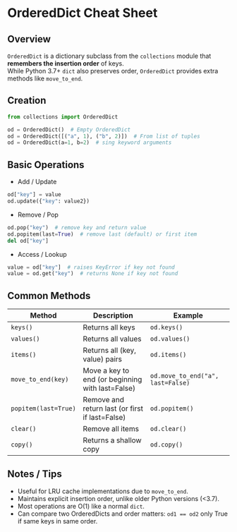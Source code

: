 # OrderedDict Cheat Sheet

## Overview
`OrderedDict` is a dictionary subclass from the `collections` module that **remembers the insertion order** of keys.  
While Python 3.7+ `dict` also preserves order, `OrderedDict` provides extra methods like `move_to_end`.


## Creation
```python
from collections import OrderedDict

od = OrderedDict()  # Empty OrderedDict
od = OrderedDict([("a", 1), ("b", 2)])  # From list of tuples
od = OrderedDict(a=1, b=2)  # sing keyword arguments
```

## Basic Operations
- Add / Update
```python
od["key"] = value
od.update({"key": value2})
```
- Remove / Pop
```python
od.pop("key")  # remove key and return value
od.popitem(last=True)  # remove last (default) or first item
del od["key"]
```
- Access / Lookup
```python
value = od["key"]  # raises KeyError if key not found
value = od.get("key")  # returns None if key not found
```

## Common Methods
| Method               | Description                                      | Example                           |
| -------------------- | ------------------------------------------------ | --------------------------------- |
| `keys()`             | Returns all keys                                 | `od.keys()`                       |
| `values()`           | Returns all values                               | `od.values()`                     |
| `items()`            | Returns all (key, value) pairs                   | `od.items()`                      |
| `move_to_end(key)`   | Move a key to end (or beginning with last=False) | `od.move_to_end("a", last=False)` |
| `popitem(last=True)` | Remove and return last (or first if last=False)  | `od.popitem()`                    |
| `clear()`            | Remove all items                                 | `od.clear()`                      |
| `copy()`             | Returns a shallow copy                           | `od.copy()`                       |

## Notes / Tips
- Useful for LRU cache implementations due to `move_to_end`.
- Maintains explicit insertion order, unlike older Python versions (<3.7).
- Most operations are O(1) like a normal `dict`.
- Can compare two OrderedDicts and order matters: `od1 == od2` only True if same keys in same order.